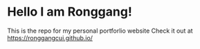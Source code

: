 # Hello I am Ronggang!

This is the repo for my personal portforlio website
Check it out at https://ronggangcui.github.io/



